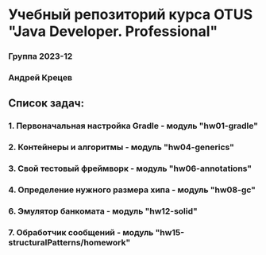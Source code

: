 # Учебный репозиторий курса OTUS "Java Developer. Professional"

### Группа 2023-12
### Андрей Крецев

## Список задач:
### 1. Первоначальная настройка Gradle - модуль "hw01-gradle"
### 2. Контейнеры и алгоритмы - модуль "hw04-generics"
### 3. Свой тестовый фреймворк - модуль "hw06-annotations"
### 4. Определение нужного размера хипа - модуль "hw08-gc"
### 6. Эмулятор банкомата - модуль "hw12-solid"
### 7. Обработчик сообщений - модуль "hw15-structuralPatterns/homework"

